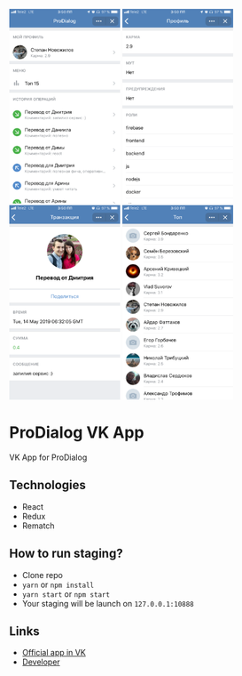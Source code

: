 <p>
<img src="./docs/1.png" width="200" height="350" alt="1 Screen">
<img src="./docs/2.png" width="200" height="350" alt="2 Screen">
<img src="./docs/3.png" width="200" height="350" alt="3 Screen">
<img src="./docs/4.png" width="200" height="350" alt="4 Screen">
</p>

# ProDialog VK App
VK App for ProDialog

## Technologies
*   React
*   Redux
*   Rematch

## How to run staging?
*   Clone repo
*   `yarn` or `npm install`
*   `yarn start` or `npm start`
*   Your staging will be launch on `127.0.0.1:10888`

## Links
*   [Official app in VK](https://vk.com/app6982755)
*   [Developer](https://vk.me/hit2hat)